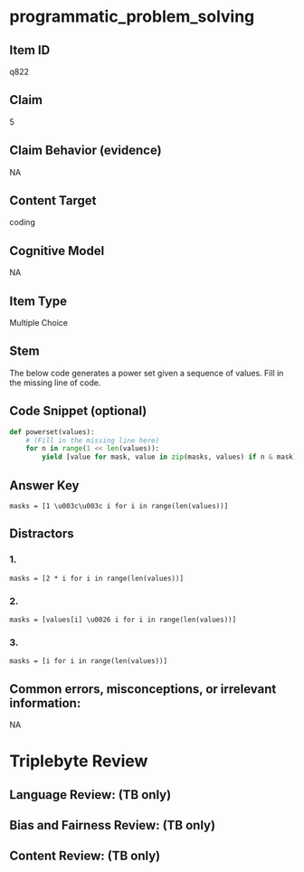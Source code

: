 # programmatic_problem_solving

## Item ID
q822

## Claim
5

## Claim Behavior (evidence)
NA

## Content Target
coding

## Cognitive Model
NA

## Item Type
Multiple Choice

## Stem
The below code generates a power set given a sequence of values. Fill in the missing line of code.

## Code Snippet (optional)
```python
def powerset(values):
    # (Fill in the missing line here)
    for n in range(1 << len(values)):
        yield [value for mask, value in zip(masks, values) if n & mask]
```

## Answer Key
`masks = [1 \u003c\u003c i for i in range(len(values))]`

## Distractors

### 1.
`masks = [2 * i for i in range(len(values))]`

### 2.
`masks = [values[i] \u0026 i for i in range(len(values))]`

### 3.
`masks = [i for i in range(len(values))]`

## Common errors, misconceptions, or irrelevant information:
NA

# Triplebyte Review


## Language Review: (TB only)


## Bias and Fairness Review: (TB only)


## Content Review: (TB only)

